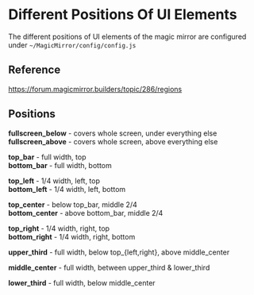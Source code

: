 # Different Positions Of UI Elements
The different positions of UI elements of the magic mirror are configured under ```~/MagicMirror/config/config.js```

## Reference
https://forum.magicmirror.builders/topic/286/regions

## Positions

<b>fullscreen_below</b> - covers whole screen, under everything else<br>
<b>fullscreen_above</b> - covers whole screen, above everything else <br>

<b>top_bar</b> - full width, top<br>
<b>bottom_bar</b> - full width, bottom<br>

<b>top_left</b> - 1/4 width, left, top<br>
<b>bottom_left</b> - 1/4 width, left, bottom<br>

<b>top_center</b> - below top_bar, middle 2/4<br>
<b>bottom_center</b> - above bottom_bar, middle 2/4<br>

<b>top_right</b> - 1/4 width, right, top<br>
<b>bottom_right</b> - 1/4 width, right, bottom<br>

<b>upper_third</b> - full width, below top_{left,right}, above middle_center<br>

<b>middle_center</b> - full width, between upper_third & lower_third<br>

<b>lower_third</b> - full width, below middle_center<br>

